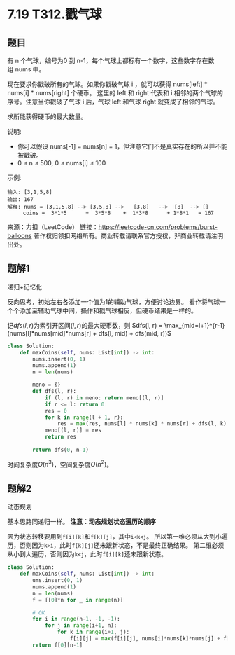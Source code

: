 # 7.19 T312.戳气球

## 题目
有 n 个气球，编号为0 到 n-1，每个气球上都标有一个数字，这些数字存在数组 nums 中。

现在要求你戳破所有的气球。如果你戳破气球 i ，就可以获得 nums[left] * nums[i] * nums[right] 个硬币。 这里的 left 和 right 代表和 i 相邻的两个气球的序号。注意当你戳破了气球 i 后，气球 left 和气球 right 就变成了相邻的气球。

求所能获得硬币的最大数量。

说明:
- 你可以假设 nums[-1] = nums[n] = 1，但注意它们不是真实存在的所以并不能被戳破。
- 0 ≤ n ≤ 500, 0 ≤ nums[i] ≤ 100

示例:
```
输入: [3,1,5,8]
输出: 167 
解释: nums = [3,1,5,8] --> [3,5,8] -->   [3,8]   -->  [8]  --> []
     coins =  3*1*5      +  3*5*8    +  1*3*8      + 1*8*1   = 167
```
来源：力扣（LeetCode）
链接：https://leetcode-cn.com/problems/burst-balloons
著作权归领扣网络所有。商业转载请联系官方授权，非商业转载请注明出处。

## 题解1
递归+记忆化

反向思考，初始左右各添加一个值为1的辅助气球，方便讨论边界。
看作将气球一个个添加至辅助气球中间，操作和戳气球相反，但硬币结果是一样的。

记$dfs(l, r)$为索引开区间$(l, r)$的最大硬币数，则
$dfs(l, r) = \max_{mid=l+1}^{r-1} (nums[l]*nums[mid]*nums[r] + dfs(l, mid) + dfs(mid, r))$

```python
class Solution:
    def maxCoins(self, nums: List[int]) -> int:
        nums.insert(0, 1)
        nums.append(1)
        n = len(nums)

        meno = {}
        def dfs(l, r):
            if (l, r) in meno: return meno[(l, r)]
            if r <= l: return 0
            res = 0
            for k in range(l + 1, r):
                res = max(res, nums[l] * nums[k] * nums[r] + dfs(l, k) + dfs(k, r))
            meno[(l, r)] = res
            return res
        
        return dfs(0, n-1)
```
时间复杂度$O(n^3)$，空间复杂度$O(n^2)$。


## 题解2
动态规划

基本思路同递归一样。
**注意：动态规划状态遍历的顺序**

因为状态转移要用到`f[i][k]`和`f[k][j]`，其中`i<k<j`。
所以第一维必须从大到小遍历，否则因为`k>i`，此时`f[k][j]`还未跟新状态，不是最终正确结果。
第二维必须从小到大遍历，否则因为`k<j`，此时`f[i][k]`还未跟新状态。
```python
class Solution:
    def maxCoins(self, nums: List[int]) -> int:
        ums.insert(0, 1)
        nums.append(1)
        n = len(nums)
        f = [[0]*n for _ in range(n)]

        # OK
        for i in range(n-1, -1, -1):
            for j in range(i+1, n):
                for k in range(i+1, j):
                    f[i][j] = max(f[i][j], nums[i]*nums[k]*nums[j] + f[i][k] + f[k][j])
        return f[0][n-1]
```

